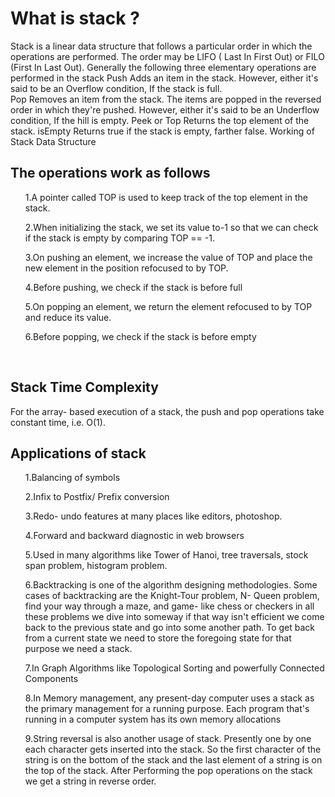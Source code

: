 <h1>What is stack ?</h1>
Stack is a linear data structure that follows a particular order in which the operations are performed. The order may be LIFO ( Last In First Out) or FILO (First In Last Out). 
Generally the following three elementary operations are performed in the stack 
Push Adds an item in the stack. However, either it's said to be an Overflow condition, If the stack is full. 

<br>
Pop Removes an item from the stack. The items are popped in the reversed order in which they're pushed. However, either it's said to be an Underflow condition, If the hill is empty. 
Peek or Top Returns the top element of the stack. 
isEmpty Returns true if the stack is empty, farther false. 
Working of Stack Data Structure 
<br>
<h2>The operations work as follows</h2>

  <ol>1.A pointer called TOP is used to keep track of the top element in the stack.</ol> 
  <ol>2.When initializing the stack, we set its value to-1 so that we can check if the stack is empty by comparing TOP == -1. </ol>
  <ol>3.On pushing an element, we increase the value of TOP and place the new element in the position refocused to by TOP. </ol>
  <ol>4.Before pushing, we check if the stack is before full </ol>
  <ol>5.On popping an element, we return the element refocused to by TOP and reduce its value.</ol>
  <ol>6.Before popping, we check if the stack is before empty </ol>
  
<br>
<h2>Stack Time Complexity </h2>
For the array- based execution of a stack, the push and pop operations take constant time, i.e. O(1).
<h2>Applications of stack </h2>
<ol>1.Balancing of symbols</ol>
<ol>2.Infix to Postfix/ Prefix conversion </ol>
<ol>3.Redo- undo features at many places like editors, photoshop. </ol>
<ol>4.Forward and backward diagnostic in web browsers</ol>
<ol>5.Used in many algorithms like Tower of Hanoi, tree traversals, stock span problem, histogram problem.</ol>
<ol>6.Backtracking is one of the algorithm designing methodologies. Some cases of backtracking are the Knight-Tour problem, N- Queen problem, find your way through a maze, and game- like chess or checkers in all these problems we dive into someway if that way isn't efficient we come back to the previous state and go into some another path. To get back from a current state we need to store the foregoing state for that purpose we need a stack.</ol>
<ol>7.In Graph Algorithms like Topological Sorting and powerfully Connected Components</ol>
<ol>8.In Memory management, any present-day computer uses a stack as the primary management for a running purpose. Each program that's running in a computer system has its own memory allocations </ol>
<ol>9.String reversal is also another usage of stack. Presently one by one each character gets inserted into the stack. So the first character of the string is on the bottom of the stack and the last element of a string is on the top of the stack. After Performing the pop operations on the stack we get a string in reverse order.  </ol>

